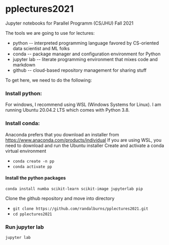 # pplectures2021
Jupyter notebooks for Parallel Programm (CS/JHU) Fall 2021

The tools we are going to use for lectures:

  * python -- interpreted programming language favored by CS-oriented data scientist and ML folks
  * conda -- package manager and configuration environment for Python
  * jupyter lab -- literate programming environment that mixes code and markdown
  * github -- cloud-based repository management for sharing stuff
  
To get here, we need to do the following:

### Install python:

For windows, I recommend using WSL (Windows Systems for Linux). I am running Ubuntu 20.04.2 LTS which comes with Python 3.8.

### Install conda:

Anaconda prefers that you download an installer from https://www.anaconda.com/products/individual
If you are using WSL, you need to download and run the Ubuntu installer
Create and activate a conda virtual environment

  * `conda create -n pp`
  * `conda activate pp`

#### Install the python packages

`conda install numba scikit-learn scikit-image jupyterlab pip`


Clone the github repository and move into directory

  * `git clone https://github.com/randalburns/pplectures2021.git`
  * `cd pplectures2021`

### Run jupyter lab

`jupyter lab`
